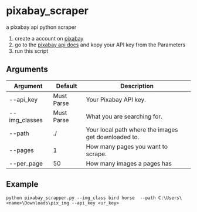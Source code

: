# pixabay_scraper
 a pixabay api python scraper

 1. create a account on [pixabay](https://pixabay.com)
 2. go to the [pixabay api docs](https://pixabay.com/api/docs/) and kopy your API key from the Parameters
 3. run this script

## Arguments
Argument | Default | Description
-|-|-
--api_key | Must Parse | Your Pixabay API key.
--img_classes | Must Parse | What you are searching for.
--path | ./ |  Your local path where the images get downloaded to.
--pages | 1 | How many pages you want to scrape.
--per_page | 50 | How many images a pages has

## Example

 `python pixabay_scrapper.py --img_class bird horse  --path C:\Users\<name>\Downloads\pix_img --api_key <ur_key>`
